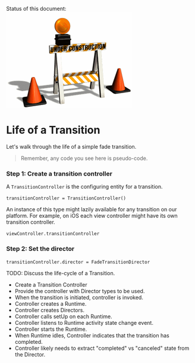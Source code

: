 Status of this document:
![](../_assets/under-construction-flashing-barracade-animation.gif)

# Life of a Transition

Let's walk through the life of a simple fade transition.

>Remember, any code you see here is pseudo-code.

### Step 1: Create a transition controller

A `TransitionController` is the configuring entity for a transition.

    transitionController = TransitionController()

An instance of this type might lazily available for any transition on our platform. For example, on iOS each view controller might have its own transition controller.

    viewController.transitionController

### Step 2: Set the director

    transitionController.director = FadeTransitionDirector

TODO: Discuss the life-cycle of a Transition.

- Create a Transition Controller
- Provide the controller with Director types to be used.
- When the transition is initiated, controller is invoked.
- Controller creates a Runtime.
- Controller creates Directors.
- Controller calls setUp on each Runtime.
- Controller listens to Runtime activity state change event.
- Controller starts the Runtime.
- When Runtime idles, Controller indicates that the transition has completed.
- Controller likely needs to extract "completed" vs "canceled" state from the Director.
